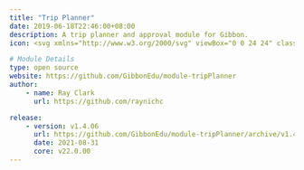 ```yaml
---
title: "Trip Planner"
date: 2019-06-18T22:46:00+08:00
description: A trip planner and approval module for Gibbon.
icon: <svg xmlns="http://www.w3.org/2000/svg" viewBox="0 0 24 24" class="w-8 icon-airplane"><path class="fill-current" d="M19 11.9l2.7 1.14c.18.08.3.26.3.46v2a.5.5 0 0 1-.6.49L12 14 2.6 16a.5.5 0 0 1-.6-.49v-2c0-.2.12-.38.3-.46L5 11.9V10a1 1 0 1 1 2 0v1.06l4.8-2.02a.5.5 0 0 1 .4 0l4.8 2.02V10a1 1 0 0 1 2 0v1.9z"/><path class="fill-primary" d="M12 2a2 2 0 0 1 2 2v8l-1 8h-2l-1-8V4c0-1.1.9-2 2-2z"/><path class="fill-primary" d="M8.64 22.98c-.32.1-.64-.17-.64-.54v-1.1c0-.19.08-.35.2-.46l3.5-2.78c.18-.13.42-.13.6 0l3.5 2.78c.12.1.2.27.2.45v1.11c0 .37-.32.64-.64.54L12 21.9l-3.36 1.07z"/></svg>

# Module Details
type: open source
website: https://github.com/GibbonEdu/module-tripPlanner
author:
    - name: Ray Clark
      url: https://github.com/raynichc

release:
    - version: v1.4.06
      url: https://github.com/GibbonEdu/module-tripPlanner/archive/v1.4.06.zip
      date: 2021-08-31
      core: v22.0.00
---
```

